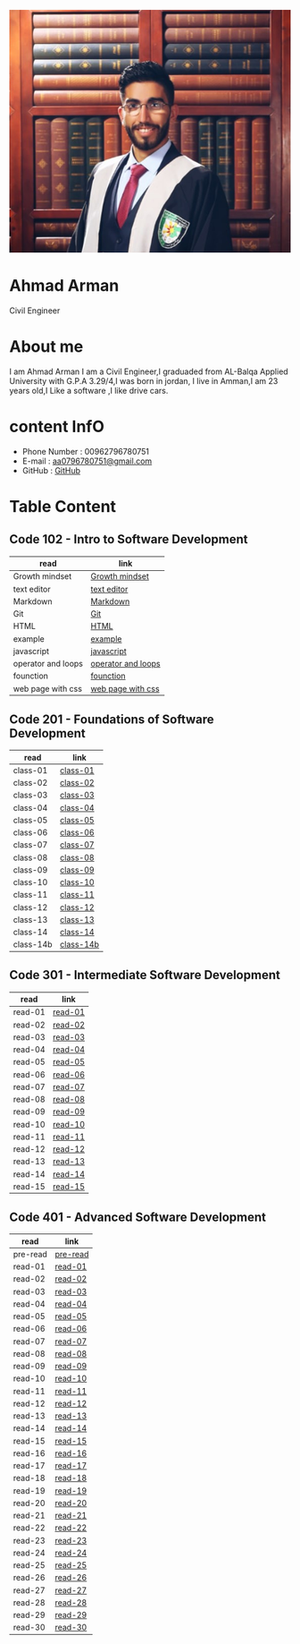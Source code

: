 ![img](assets/ahmad3.jpeg)

#  **Ahmad Arman**

   Civil Engineer 

#  **About me**

I am Ahmad Arman I am a Civil Engineer,I graduaded from AL-Balqa Applied University with G.P.A 3.29/4,I was born in  jordan, 
I live in Amman,I am 23 years old,I Like a software ,I like drive cars.  
 
# **content InfO** 

 * Phone Number : 00962796780751
 * E-mail : aa0796780751@gmail.com
 * GitHub : [GitHub](https://github.com/ahmad-arman)

# **Table Content**

## **Code 102 - Intro to Software Development**

| read                     |link         |
|-----------               |-------------|
|  Growth mindset          | [Growth mindset](102/mindset.md)|
|text editor               |[text editor ](102/read01.md)|
|Markdown                  |[Markdown](102/read02a.md)|
| Git                      |[Git](102/read02b.md)|
| HTML                     | [HTML](102/read03.md) |
|example                   |[example](102/example.html)|
|javascript                |[javascript](102/read04.md)|
|operator and loops        | [operator and loops](102/read05.md)|
|founction                 | [founction](102/read06a.md)|
|web page with css         | [web page with css](102/read06b.md)|

 
## **Code 201 - Foundations of Software Development**

| read      |link |
|-----------|-------------|
|class-01   | [class-01](201/class-01.md)|
|class-02   | [class-02](201/calss-02.md)|
|class-03   | [class-03](201/class-03.md)|
|class-04   | [class-04](201/class-04.md)|
|class-05   | [class-05](201/class-05.md)|
|class-06   | [class-06](201/class-06.md)|
|class-07   | [class-07](201/class-07.md)|
|class-08   | [class-08](201/class-08.md)|
|class-09   | [class-09](201/class-09.md)|
|class-10   | [class-10](201/class-10.md)|
|class-11   | [class-11](201/class-11.md)|
|class-12   | [class-12](201/class-12.md)|
|class-13   | [class-13](201/class-13.md)|
|class-14   | [class-14](201/class-14.md)|
|class-14b  | [class-14b](201/class-14b.md)|


## **Code 301 - Intermediate Software Development**

| read      |    link     |
|-----------|-------------|
|  read-01  |[read-01](301/read-01.md)|
|  read-02  |[read-02](301/read-02.md)|
|  read-03  |[read-03](301/read-03.md)|
|  read-04  |[read-04](301/read-04.md)|
|  read-05  |[read-05](301/read-05.md)|
|  read-06  |[read-06](301/read-06.md)|
|  read-07  |[read-07](301/read-07.md)|
|  read-08  |[read-08](301/read-08.md)|
|  read-09  |[read-09](301/read-09.md)|
|  read-10  |[read-10](301/read-10.md)|
|  read-11  |[read-11](301/read-11.md)|
|  read-12  |[read-12](301/read-12.md)|
|  read-13  |[read-13](301/read-13.md)|
|  read-14  |[read-14](301/read-14.md)|
|  read-15  |[read-15](301/read-15.md)|
 


## **Code 401 - Advanced Software Development**

| read      |    link     |
|-----------|-------------|
| pre-read  |[pre-read](401/pre-read.md)|
|  read-01  |[read-01](401/read-01.md)|
|  read-02  |[read-02](401/read-02.md)|
|  read-03  |[read-03](401/read-03.md)|
|  read-04  |[read-04](401/read-04.md)|
|  read-05  |[read-05](401/read-05.md)|
|  read-06  |[read-06](401/read-06.md)|
|  read-07  |[read-07](401/read-07.md)|
|  read-08  |[read-08](401/read-08.md)|
|  read-09  |[read-09](401/read-09.md)|
|  read-10  |[read-10](401/read-10.md)|
|  read-11  |[read-11](401/read-11.md)|
|  read-12  |[read-12](401/read-12.md)|
|  read-13  |[read-13](401/read-13.md)|
|  read-14  |[read-14](401/read-14.md)|
|  read-15  |[read-15](401/read-15.md)|
|  read-16  |[read-16](401/read-16.md)|
|  read-17  |[read-17](401/read-17.md)|
|  read-18  |[read-18](401/read-18.md)|
|  read-19  |[read-19](401/read-19.md)|
|  read-20  |[read-20](401/read-20.md)|
|  read-21  |[read-21](401/read-21.md)|
|  read-22  |[read-22](401/read-22.md)|
|  read-23  |[read-23](401/read-23.md)|
|  read-24  |[read-24](401/read-24.md)|
|  read-25  |[read-25](401/read-25.md)|
|  read-26  |[read-26](401/read-26.md)|
|  read-27  |[read-27](401/read-27.md)|
|  read-28  |[read-28](401/read-28.md)|
|  read-29  |[read-29](401/read-29.md)|
|  read-30  |[read-30](401/read-30.md)|
 
 